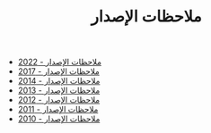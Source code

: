 ﻿---
title: ملاحظات الإصدار
type: docs
weight: 50
url: /ar/sharepoint/release-notes/
---
- [ملاحظات الإصدار - 2022](/cells/ar/sharepoint/release-notes-2022/)
- [ملاحظات الإصدار - 2017](/cells/ar/sharepoint/release-notes-2017/)
- [ملاحظات الإصدار - 2014](/cells/ar/sharepoint/release-notes-2014/)
- [ملاحظات الإصدار - 2013](/cells/ar/sharepoint/release-notes-2013/)
- [ملاحظات الإصدار - 2012](/cells/ar/sharepoint/release-notes-2012/)
- [ملاحظات الإصدار - 2011](/cells/ar/sharepoint/release-notes-2011/)
- [ملاحظات الإصدار - 2010](/cells/ar/sharepoint/release-notes-2010/)
